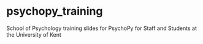 # psychopy_training
School of Psychology training slides for PsychoPy for Staff and Students at the University of Kent
